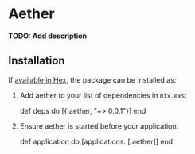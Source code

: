 # Aether

**TODO: Add description**

## Installation

If [available in Hex](https://hex.pm/docs/publish), the package can be installed as:

  1. Add aether to your list of dependencies in `mix.exs`:

        def deps do
          [{:aether, "~> 0.0.1"}]
        end

  2. Ensure aether is started before your application:

        def application do
          [applications: [:aether]]
        end

